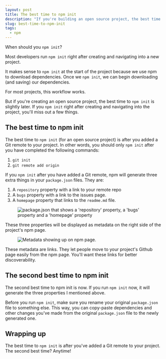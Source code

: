```yaml
---
layout: post
title: The best time to npm init 
description: "If you're building an open source project, the best time to npm init is after you've added a Git remote to the project"
slug: best-time-to-npm-init
tags:
  - npm
---
```


When should you `npm init`? 

Most developers run `npm init` right after creating and navigating into a new project. 

It makes sense to `npm init` at the start of the project because we use npm to download dependencies. Once we `npm init`, we can begin downloading (and saving) our dependencies. 

For most projects, this workflow works.

But if you're creating an open source project, the best time to `npm init` is slightly later. If you `npm init` right after creating and navigating into the project, you'll miss out a few things. 

<!-- more -->

## The best time to npm init

The best time to `npm init` (for an open source project) is after you added a Git remote to your project. In other words, you should only `npm init` after you have completed the following commands: 

1. `git init`
2. `git remote add origin`

If you `npm init` after you have added a Git remote, npm will generate three extra things in your `package.json` files. They are: 

1. A `repository` property with a link to your remote repo
2. A `bugs` property with a link to the issues page. 
3. A `homepage` property that links to the `readme.md` file. 

<figure><img src="/images/2019/npm-init/extras.png" alt="package.json that shows a 'repository' property, a 'bugs' property and a 'homepage' property"></figure>

These three properties will be displayed as metadata on the right side of the project's npm page. 

<figure><img src="/images/2019/npm-init/npm-page.png" alt="Metadata showing up on npm page. "></figure>

These metadata are links. They let people move to your project's Github page easily from the npm page. You'll want these links for better discoverability. 

## The second best time to npm init

The second best time to npm init is now. If you run `npm init` now, it will generate the three properties I mentioned above. 

Before you run `npm init`, make sure you rename your original `package.json` file to something else. This way, you can copy-paste dependencies and other changes you've made from the  original `package.json` file to the newly generated one. 

## Wrapping up

The best time to `npm init` is after you've added a Git remote to your project. The second best time? Anytime! 